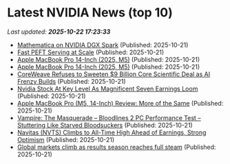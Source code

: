 # Latest NVIDIA News (top 10)
_Last updated: **2025-10-22 17:23:33**_

- [Mathematica on NVIDIA DGX Spark](https://community.wolfram.com/groups/-/m/t/3563034) (Published: 2025-10-21)
- [Fast PEFT Serving at Scale](https://www.databricks.com/blog/fast-peft-serving-scale) (Published: 2025-10-21)
- [Apple MacBook Pro 14-Inch (2025, M5)](https://uk.pcmag.com/laptops/160841/apple-macbook-pro-14-inch-2025-m5) (Published: 2025-10-21)
- [Apple MacBook Pro 14-Inch (2025, M5)](https://me.pcmag.com/en/laptops/33019/apple-macbook-pro-14-inch-2025-m5) (Published: 2025-10-21)
- [CoreWeave Refuses to Sweeten $9 Billion Core Scientific Deal as AI Frenzy Builds](https://finance.yahoo.com/news/coreweave-refuses-sweeten-9-billion-170238059.html) (Published: 2025-10-21)
- [Nvidia Stock At Key Level As Magnificent Seven Earnings Loom](https://biztoc.com/x/9dd1f3132f357f0c) (Published: 2025-10-21)
- [Apple MacBook Pro (M5, 14-Inch) Review: More of the Same](https://www.wired.com/review/apple-macbook-pro-m5-14-inch/) (Published: 2025-10-21)
- [Vampire: The Masquerade – Bloodlines 2 PC Performance Test – Stuttering Like Starved Bloodsuckers](https://wccftech.com/vampire-the-masquerade-bloodlines-2-pc-performance-test-stuttering/) (Published: 2025-10-21)
- [Navitas (NVTS) Climbs to All-Time High Ahead of Earnings, Strong Optimism](https://finance.yahoo.com/news/navitas-nvts-climbs-time-high-165600198.html) (Published: 2025-10-21)
- [Global markets climb as results season reaches full steam](https://www.irishtimes.com/business/2025/10/21/global-markets-climb-as-results-season-reaches-full-steam/) (Published: 2025-10-21)
